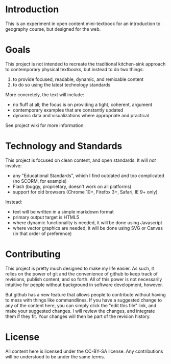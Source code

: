 # Introduction

This is an experiment in open content mini-textbook for an
introduction to geography course, but designed for the web. 

# Goals

This project is not intended to recreate the traditional kitchen-sink
approach to contemporary physical textbooks, but instead to do two things:

1. to provide focused, readable, dynamic, and remixable content
2. to do so using the latest technology standards

More concretely, the text will include:

* no fluff at all; the focus is on providing a tight, coherent, argument
* contemporary examples that are constantly updated
* dynamic data and visualizations where appropriate and practical

See project wiki for more information.

# Technology and Standards

This project is focused on clean content, and open standards. It will *not* involve:

* any "Educational Standards", which I find outdated and too complicated (no SCORM, for example)
* Flash (buggy, proprietary, doesn't work on all platforms)
* support for old browsers (Chrome 10+, Firefox 3+, Safari, IE 9+ only)

Instead:

* text will be written in a simple markdown format
* primary output target is HTML5
* where dynamic functionality is needed, it will be done using Javascript
* where vector graphics are needed, it will be done using SVG or Canvas (in that order of preference)


# Contributing

This project is pretty much designed to make my life easier. As such, it relies on the 
power of git and the convenience of github to keep track of revisions, publish content, 
and so forth. All of this power is not necessarily intuitive for people without 
background in software development, however.

But github has a new feature that allows people to contribute without having to mess with 
things like commandlines. If you have a suggested change to any of the content 
here, you can simply click the "edit this file" link, and make your suggested changes. I will 
review the changes, and integrate them if they fit. Your changes will then be part of the 
revision history.

# License

All content here is licensed under the CC-BY-SA license. Any contributions will be understood 
to be under the same terms.
